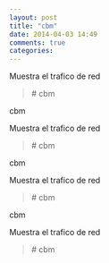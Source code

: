 ```yaml
---
layout: post
title: "cbm"
date: 2014-04-03 14:49
comments: true
categories: 
---
```

Muestra el trafico de red

>\# cbm

cbm

Muestra el trafico de red

>\# cbm

cbm

Muestra el trafico de red

>\# cbm

cbm

Muestra el trafico de red

>\# cbm

